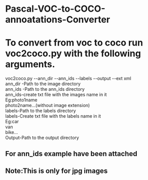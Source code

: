 # Pascal-VOC-to-COCO-annoatations-Converter
# To convert from voc to coco run voc2coco.py with the following arguments.
voc2coco.py --ann_dir  --ann_ids  --labels  --output  --ext xml  
ann_dir -Path to the image directory  
ann_ids -Path to the ann_ids directory  
        ann_ids-create txt file with the images name in it  
        Eg:photo1name  
           photo2name...(without image extension)  
labels-Path to the labels directory  
       labels-Create txt file with the labels name in it  
       Eg:car  
          van  
          bike...  
Output-Path to the output directory  
## For ann_ids example have been attached
## Note:This is only for jpg images
